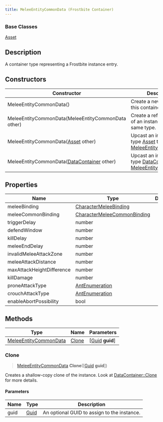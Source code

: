 ```yaml
---
title: MeleeEntityCommonData (Frostbite Container)
---
```

### Base Classes

[Asset](Asset)

## Description

A container type representing a Frostbite instance entry.

## Constructors

| Constructor                                                                      | Description                                                                                                                       |
| -------------------------------------------------------------------------------- | --------------------------------------------------------------------------------------------------------------------------------- |
| MeleeEntityCommonData()                                                          | Create a new instance of this container type.                                                                                     |
| MeleeEntityCommonData(MeleeEntityCommonData other)                               | Create a reference copy of an instance of the same type.                                                                          |
| MeleeEntityCommonData([Asset](Asset) other)                                      | Upcast an instance of type [Asset](Asset) to [MeleeEntityCommonData](MeleeEntityCommonData).                                      |
| MeleeEntityCommonData([DataContainer](/vext/ref/cls/shr/datacontainer) other) | Upcast an instance of type [DataContainer](/vext/ref/cls/shr/datacontainer) to [MeleeEntityCommonData](MeleeEntityCommonData). |

## Properties

| Name                      | Type                                                       | Description |
| ------------------------- | ---------------------------------------------------------- | ----------- |
| meleeBinding              | [CharacterMeleeBinding](CharacterMeleeBinding)             |             |
| meleeCommonBinding        | [CharacterMeleeCommonBinding](CharacterMeleeCommonBinding) |             |
| triggerDelay              | number                                                     |             |
| defendWindow              | number                                                     |             |
| killDelay                 | number                                                     |             |
| meleeEndDelay             | number                                                     |             |
| invalidMeleeAttackZone    | number                                                     |             |
| meleeAttackDistance       | number                                                     |             |
| maxAttackHeightDifference | number                                                     |             |
| killDamage                | number                                                     |             |
| proneAttackType           | [AntEnumeration](AntEnumeration)                           |             |
| crouchAttackType          | [AntEnumeration](AntEnumeration)                           |             |
| enableAbortPossibility    | bool                                                       |             |

## Methods

| Type                                           | Name            | Parameters                                     |
| ---------------------------------------------- | --------------- | ---------------------------------------------- |
| [MeleeEntityCommonData](MeleeEntityCommonData) | [Clone](#clone) | \[[Guid](/vext/ref/cls/shr/guid) **guid**\] |

### Clone

> [MeleeEntityCommonData](MeleeEntityCommonData) **Clone**(\[[Guid](/vext/ref/cls/shr/guid) **guid**\])

Creates a shallow-copy clone of the instance. Look at [DataContainer::Clone](/vext/ref/cls/shr/datacontainer#clone) for more details.

#### Parameters

| Name | Type         | Description                                 |
| ---- | ------------ | ------------------------------------------- |
| guid | [Guid](Guid) | An optional GUID to assign to the instance. |
